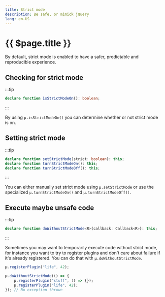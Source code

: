 ```yaml
---
title: Strict mode
description: Be safe, or mimick jQuery
lang: en-US
---
```

# {{ $page.title }}

By default, strict mode is enabled to have a safer, predictable and reproducible experience.

## Checking for strict mode
:::tip
```typescript
declare function isStrictModeOn(): boolean;
```
:::

By using `µ.isStrictModeOn()` you can determine whether or not strict mode is on.

## Setting strict mode
:::tip
```typescript
declare function setStrictMode(strict: boolean): this;
declare function turnStrictModeOn(): this;
declare function turnStrictModeOff(): this;
```
:::

You can either manually set strict mode using `µ.setStrictMode` or use the specialized `µ.turnStrictModeOn()`
and `µ.turnStrictModeOff()`.

## Execute maybe unsafe code
:::tip
```typescript
declare function doWithoutStrictMode<R>(callback: Callback<R>): this;
```
:::

Sometimes you may want to temporarily execute code without strict mode, for instance you want to try to register plugins
and don't care about failure if it's already registered. You can do that with `µ.doWithoutStrictMode`.

```javascript
µ.registerPlugin("life", 42);

µ.doWithoutStrictMode(() => {
    µ.registerPlugin("stuff", () => {});
    µ.registerPlugin("life", 42);
}); // No exception thrown
```
